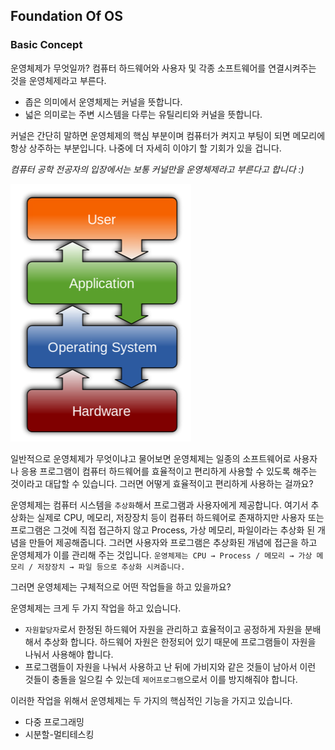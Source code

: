 ## Foundation Of OS

### Basic Concept

운영체제가 무엇일까? 컴퓨터 하드웨어와 사용자 및 각종 소프트웨어를 연결시켜주는 것을 운영체제라고 부른다. 

* 좁은 의미에서 운영체제는 커널을 뜻합니다.
* 넓은 의미로는 주변 시스템을 다루는 유틸리티와 커널을 뜻합니다.

커널은 간단히 말하면 운영체제의 핵심 부분이며 컴퓨터가 켜지고 부팅이 되면 메모리에 항상 상주하는 부분입니다. 나중에 더 자세히 이야기 할 기회가 있을 겁니다. 

*컴퓨터 공학 전공자의 입장에서는 보통 커널만을 운영체제라고 부른다고 합니다 :)*

![Computer System](../img/FoundationOfOS/1.png)

일반적으로 운영체제가 무엇이냐고 물어보면 운영체제는 일종의 소프트웨어로 사용자나 응용 프로그램이 컴퓨터 하드웨어를 효율적이고 편리하게 사용할 수 있도록 해주는 것이라고 대답할 수 있습니다. 그러면 어떻게 효율적이고 편리하게 사용하는 걸까요?

운영체제는 컴퓨터 시스템을 `추상화`해서 프로그램과 사용자에게 제공합니다. 여기서 추상화는 실제로 CPU, 메모리, 저장장치 등이 컴퓨터 하드웨어로 존재하지만 사용자 또는 프로그램은 그것에 직접 접근하지 않고 Process, 가상 메모리, 파일이라는 추상화 된 개념을 만들어 제공해줍니다. 그러면 사용자와 프로그램은 추상화된 개념에 접근을 하고 운영체제가 이를 관리해 주는 것입니다.   `운영체제는 CPU → Process / 메모리 → 가상 메모리 / 저장장치 → 파일 등으로 추상화 시켜줍니다.`

그러면 운영체제는 구체적으로 어떤 작업들을 하고 있을까요?

운영체제는 크게 두 가지 작업을 하고 있습니다.

* `자원할당자`로서 한정된 하드웨어 자원을 관리하고 효율적이고 공정하게 자원을 분배해서 추상화 합니다. 하드웨어 자원은 한정되어 있기 때문에 프로그램들이 자원을 나눠서 사용해야 합니다.
* 프로그램들이 자원을 나눠서 사용하고 난 뒤에 가비지와 같은 것들이 남아서 이런 것들이 충돌을 일으킬 수 있는데 `제어프로그램`으로서 이를 방지해줘야 합니다.

이러한 작업을 위해서 운영체제는 두 가지의 핵심적인 기능을 가지고 있습니다.
* 다중 프로그래밍
* 시분할-멀티테스킹

